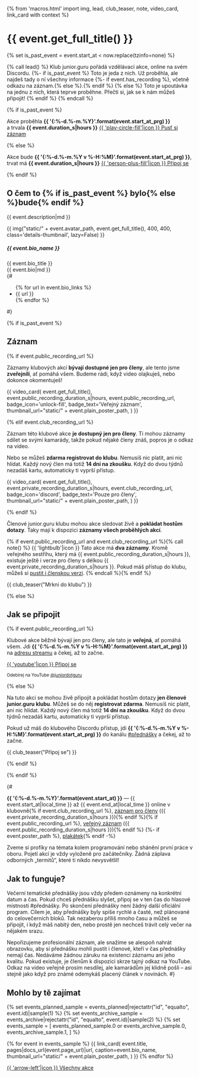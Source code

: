 {% from 'macros.html' import img, lead, club_teaser, note, video_card, link_card with context %}

# {{ event.get_full_title() }}

{% set is_past_event = event.start_at < now.replace(tzinfo=none) %}

{% call lead() %}
Klub junior.guru pořádá vzdělávací akce, online na svém Discordu.
{%- if is_past_event %}
  Toto je jeda z nich. Už proběhla, ale najdeš tady o ní všechny informace
  {%- if event.has_recording %}, včetně odkazu na záznam.{% else %}.{% endif %}
{% else %}
  Toto je upoutávka na jednu z nich, která teprve proběhne. Přečti si, jak se k nám můžeš připojit!
{% endif %}
{% endcall %}

{% if is_past_event %}
<p class="c2a airy">
  <span class="c2a-text display">
    Akce proběhla <strong>{{ '{:%-d.%-m.%Y}'.format(event.start_at_prg) }}</strong>
    a trvala <strong>{{ event.duration_s|hours }}</strong>
  </span>
  <a class="c2a-button" href="#zaznam">{{ 'play-circle-fill'|icon }} Pusť si záznam</a>
</p>
{% else %}
<p class="c2a airy">
  <span class="c2a-text display">
    Akce bude <strong>{{ '{:%-d.%-m.%Y v %-H:%M}'.format(event.start_at_prg) }}</strong>,
    trvat má <strong>{{ event.duration_s|hours }}</strong>
  </span>
  <a class="c2a-button pulse" href="#jak-se-pripojit">{{ 'person-plus-fill'|icon }} Připoj se</a>
</p>
{% endif %}

## O čem to {% if is_past_event %} bylo{% else %}bude{% endif %}

{{ event.description|md }}

<div class="standout details">
  <div class="details-info avatar">
    <div class="details-image">
      {{ img("static/" + event.avatar_path, event.get_full_title(), 400, 400, class='details-thumbnail', lazy=False) }}
    </div>
    <div class="details-body">
      <h5 class="details-heading">{{ event.bio_name }}</h5>
      <div class="details-text compact">
        {{ event.bio_title }}
      </div>
      <div class="details-text">
        {{ event.bio|md }}
      </div>
      {#
      <ul class="details-items compact">
        {% for url in event.bio_links %}
          <li class="details-item">{{ url }}</li>
        {% endfor %}
      </ul>
      #}
    </div>
  </div>
</div>

{% if is_past_event %}

## Záznam

{% if event.public_recording_url %}

Záznamy klubových akcí **bývají dostupné jen pro členy**, ale tento jsme **zveřejnili**, ať pomáhá všem.
Budeme rádi, když video olajkuješ, nebo dokonce okomentuješ!

{{ video_card(
  event.get_full_title(),
  event.public_recording_duration_s|hours,
  event.public_recording_url,
  badge_icon='unlock-fill',
  badge_text='Veřejný záznam',
  thumbnail_url="static/" + event.plain_poster_path,
) }}

{% elif event.club_recording_url %}

Záznam této klubové akce **je dostupný jen pro členy**. Ti mohou záznamy sdílet se svými kamarády, takže pokud nějaké členy znáš, popros je o odkaz na video.

Nebo se můžeš **zdarma registrovat do klubu**. Nemusíš nic platit, ani nic hlídat. Každý nový člen má totiž **14 dní na zkoušku**. Když do dvou týdnů nezadáš kartu, automaticky ti vyprší přístup.

{{ video_card(
  event.get_full_title(),
  event.private_recording_duration_s|hours,
  event.club_recording_url,
  badge_icon='discord',
  badge_text='Pouze pro členy',
  thumbnail_url="static/" + event.plain_poster_path,
) }}

{% endif %}

Členové junior.guru klubu mohou akce sledovat živě a **pokládat hostům dotazy**. Taky mají k dispozici **záznamy všech proběhlých akcí**.

{% if event.public_recording_url and event.club_recording_url %}{% call note() %}
  {{ 'lightbulb'|icon }} Tato akce má **dva záznamy**. Kromě veřejného sestřihu, který má {{ event.public_recording_duration_s|hours }}, existuje ještě i verze pro členy s délkou {{ event.private_recording_duration_s|hours }}. Pokud máš přístup do klubu, můžeš si <a href="{{ event.club_recording_url }}" target="_blank" rel="noopener">pustit i členskou verzi</a>.
{% endcall %}{% endif %}

{{ club_teaser("Mrkni do klubu") }}

{% else %}

## Jak se připojit

{% if event.public_recording_url %}

Klubové akce běžně bývají jen pro členy, ale tato je **veřejná**, ať pomáhá všem.
Jdi **{{ '{:%-d.%-m.%Y v %-H:%M}'.format(event.start_at_prg) }}** na <a href="{{ event.public_recording_url }}" target="_blank" rel="noopener">adresu streamu</a> a čekej, až to začne.

<div class="c2a compact">
  <a class="c2a-button brand-button youtube" href="{{ event.public_recording_url }}" target="_blank" rel="noopener">
    {{ 'youtube'|icon }}
    Připoj se
  </a>
  <p class="c2a-text">
    <small>Odebírej na YouTube <a href="https://www.youtube.com/@juniordotguru/" target="_blank" rel="noopener">@juniordotguru</a></small>
  </p>
</div>

{% else %}

Na tuto akci se mohou živě připojit a pokládat hostům dotazy **jen členové junior.guru klubu**. Můžeš se do něj **registrovat zdarma**. Nemusíš nic platit, ani nic hlídat. Každý nový člen má totiž **14 dní na zkoušku**. Když do dvou týdnů nezadáš kartu, automaticky ti vyprší přístup.

Pokud už máš do klubového Discordu přístup, jdi **{{ '{:%-d.%-m.%Y v %-H:%M}'.format(event.start_at_prg) }}** do kanálu <a href="https://discord.com/channels/769966886598737931/1075814161138860135" target="_blank" rel="noopener">#přednášky</a> a čekej, až to začne.

{{ club_teaser("Připoj se") }}

{% endif %}

{% endif %}


{#
<p>
  <strong>{{ '{:%-d.%-m.%Y}'.format(event.start_at) }}</strong>
  —
  {{ event.start_at|local_time }} až {{ event.end_at|local_time }} online v klubovně</strong>{% if event.club_recording_url %},
  <a href="{{ event.club_recording_url }}">záznam pro členy</a> ({{ event.private_recording_duration_s|hours }}){% endif %}{% if event.public_recording_url %},
  <a href="{{ event.public_recording_url }}">veřejný záznam</a> ({{ event.public_recording_duration_s|hours }}){% endif %}
  {%- if event.poster_path %}, <a href="{{ ("static/" + event.poster_path)|url }}">plakátek</a>{% endif -%}
</p>

Zveme si profíky na témata kolem programování nebo shánění první práce v oboru.
  Pojetí akcí je vždy vyloženě pro začátečníky.
  Žádná záplava odborných „termitů“, které ti nikdo nevysvětlil!

## Jak to funguje?

Večerní tematické přednášky jsou vždy předem oznámeny na konkrétní datum a čas. Pokud chceš přednášku slyšet, připoj se v ten čas do hlasové místnosti #přednášky. Po skončení přednášky není žádný další oficiální program. Cílem je, aby přednášky byly spíše rychlé a časté, než plánované do celovečerních bloků. Tak nezaberou příliš mnoho času a můžeš se připojit, i když máš nabitý den, nebo prostě jen nechceš trávit celý večer na nějakém srazu.

Nepořizujeme profesionální záznam, ale snažíme se alespoň nahrát obrazovku, aby si přednášku mohli pustit i členové, kteří v čas přednášky nemají čas. Nedáváme žádnou záruku na existenci záznamu ani jeho kvalitu. Pokud existuje, je členům k dispozici skrze tajný odkaz na YouTube. Odkaz na video veřejně prosím nesdílej, ale kamarádům jej klidně pošli – asi stejně jako když pro známé odemykáš placený článek v novinách.
#}

## Mohlo by tě zajímat

<div class="link-cards wide">
{% set events_planned_sample = events_planned|rejectattr("id", "equalto", event.id)|sample(1) %}
{% set events_archive_sample = events_archive|rejectattr("id", "equalto", event.id)|sample(2) %}
{% set events_sample = [
  events_planned_sample.0 or events_archive_sample.0,
  events_archive_sample.1,
] %}

{% for event in events_sample %}
{{ link_card(
  event.title,
  pages|docs_url(event.page_url)|url,
  caption=event.bio_name,
  thumbnail_url="static/" + event.plain_poster_path,
) }}
{% endfor %}
</div>

<div class="pagination">
  <div class="pagination-control">
    <a href="{{ (page|parent_page).url|url }}" class="pagination-button">
      {{ 'arrow-left'|icon }}
      Všechny akce
    </a>
  </div>
</div>
